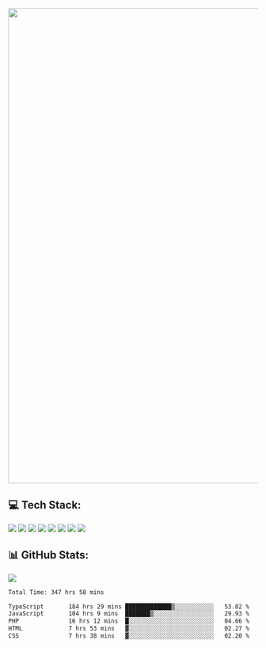 <img style='width: 100vw' src='./hcampos_gradient.png'>

## 💻 Tech Stack:

![](https://img.shields.io/badge/next%20js-000000?style=for-the-badge&logo=nextdotjs&logoColor=white) ![](https://img.shields.io/badge/Tailwind_CSS-38B2AC?style=for-the-badge&logo=tailwind-css&logoColor=white) ![](https://img.shields.io/badge/React_Query-FF4154?style=for-the-badge&logo=React_Query&logoColor=white) ![](https://img.shields.io/badge/React-20232A?style=for-the-badge&logo=react&logoColor=61DAFB) ![](https://img.shields.io/badge/TypeScript-007ACC?style=for-the-badge&logo=typescript&logoColor=white) ![](https://img.shields.io/badge/JavaScript-323330?style=for-the-badge&logo=javascript&logoColor=F7DF1E) ![](https://img.shields.io/badge/Prisma-3982CE?style=for-the-badge&logo=Prisma&logoColor=white) ![](https://img.shields.io/badge/Supabase-181818?style=for-the-badge&logo=supabase&logoColor=white)

## 📊 GitHub Stats:

![](https://github-readme-stats.vercel.app/api?username=Sakoutecher&show_icons=true&count_private=true&&bg_color=70,11998e,38ef7d&title_color=fff&text_color=fff&icon_color=fff&hide_border=true)<br/>

<!--START_SECTION:waka-->

```txt
Total Time: 347 hrs 58 mins

TypeScript       184 hrs 29 mins █████████████▒░░░░░░░░░░░   53.02 %
JavaScript       104 hrs 9 mins  ███████▒░░░░░░░░░░░░░░░░░   29.93 %
PHP              16 hrs 12 mins  █░░░░░░░░░░░░░░░░░░░░░░░░   04.66 %
HTML             7 hrs 53 mins   ▓░░░░░░░░░░░░░░░░░░░░░░░░   02.27 %
CSS              7 hrs 38 mins   ▓░░░░░░░░░░░░░░░░░░░░░░░░   02.20 %
```

<!--END_SECTION:waka-->
